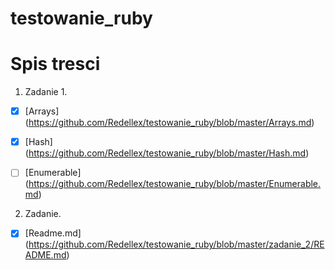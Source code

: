# testowanie_ruby

Spis tresci
=
1. Zadanie 1.

  - [x] [Arrays] (https://github.com/Redellex/testowanie_ruby/blob/master/Arrays.md)
  
  - [x] [Hash] (https://github.com/Redellex/testowanie_ruby/blob/master/Hash.md)
  
  - [ ] [Enumerable] (https://github.com/Redellex/testowanie_ruby/blob/master/Enumerable.md)

2. Zadanie.

  - [x] [Readme.md] (https://github.com/Redellex/testowanie_ruby/blob/master/zadanie_2/README.md)
  
